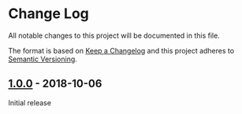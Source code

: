 # Change Log
All notable changes to this project will be documented in this file.

The format is based on [Keep a Changelog](http://keepachangelog.com/) 
and this project adheres to [Semantic Versioning](http://semver.org/).

## [1.0.0] - 2018-10-06
Initial release

[1.0.0]: https://github.com/offdev/gpp/tree/1.0.0